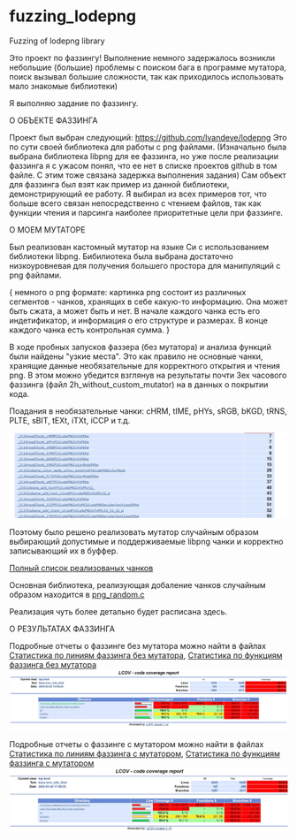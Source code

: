 # fuzzing_lodepng
Fuzzing of lodepng library

Это проект по фаззингу!
Выполнение немного задержалось возникли небольшие (большие) проблемы с поиском бага в программе мутатора, поиск вызывал большие сложности, так как приходилось использовать мало знакомые библиотеки)

Я выполняю задание по фаззингу. 

О ОБЪЕКТЕ ФАЗЗИНГА

Проект был выбран следующий: https://github.com/lvandeve/lodepng
Это по сути своей библиотека для работы с png файлами. (Изначально была выбрана библиотека libpng для ее фаззинга, но уже после реализации фаззинга я с ужасом понял, что ее нет в списке проектов github в том файле. С этим тоже связана задержка выполнения задания)
Сам объект для фаззинга был взят как пример из данной библиотеки, демонстрирующий ее работу.
Я выбирал из всех примеров тот, что больше всего связан непосредственно с чтением файлов, так как функции чтения и парсинга наиболее приоритетные цели при фаззинге.

О МОЕМ МУТАТОРЕ 

Был реализован кастомный мутатор на языке Си с использованием библиотеки libpng.
Бибилиотека была выбрана достаточно низкоуровневая для получения большего простора для манипуляций с png файлами.

{ 
  немного о png формате: 
  картинка png состоит из различных сегментов - чанков, хранящих в себе какую-то информацию. Она может быть сжата, а может быть и нет. 
  В начале каждого чанка есть его индетификатор, и информация о его структуре и размерах. В конце каждого чанка есть контрольная сумма. 
}
  
В ходе пробных запусков фаззера (без мутатора) и анализа функций были найдены "узкие места". Это как правило не основные чанки, хранящие данные необязательные для корректного открытия и чтения png.
В этом можно убедится взглянув на результаты почти 3ех часового фаззинга (файл 2h_without_custom_mutator) на в данных о покрытии кода. 

Поадания в необязательные чанки: cHRM, tIME, pHYs, sRGB, bKGD, tRNS, PLTE, sBIT, tEXt, iTXt, iCCP и т.д.

![Попадания в необязательные чанки](docs/2_hours_without_custom_mutator_report/pics/2h_fuzz_hits.jpg)


Поэтому было решено реализовать мутатор случайным образом выбирающий допустимые и поддерживаемые libpng чанки и корректно записывающий их в буффер.

[Полный список реализованых чанков](include/png_processing.h)


Основная библиотека, реализующая добаление чанков случайным образом находится в [png_random.c](src/lib_png_random/png_random.c)

Реализация чуть более детально будет расписана здесь.


О РЕЗУЛЬТАТАХ ФАЗЗИНГА

Подробные отчеты о фаззинге без мутатора можно найти в файлах [Статистика по линиям фаззинга без мутатора](docs/2_hours_without_custom_mutator_report/index.html), 
[Статистика по функциям фаззинга без мутатора](docs/2_hours_without_custom_mutator_report/fuzzing_lodepng/utils/coverage/source/main.cpp.func-sort-c.html)
![Статистика без мутатора](docs/2_hours_without_custom_mutator_report/pics/2h_line_statistic.jpg)


Подробные отчеты о фаззинге с мутатором можно найти в файлах [Статистика по линиям фаззинга с мутатором](docs/1_hour_custom_fuzzing_report/web/index.html), 
[Статистика по функциям фаззинга с мутатором](docs/1_hour_custom_fuzzing_report/web/fuzzing_lodepng/utils/coverage/source/lodepng.cpp.func-sort-c.html)
![Статистика с мутатором](docs/1_hour_custom_fuzzing_report/pics/1h_statistic.jpg)
